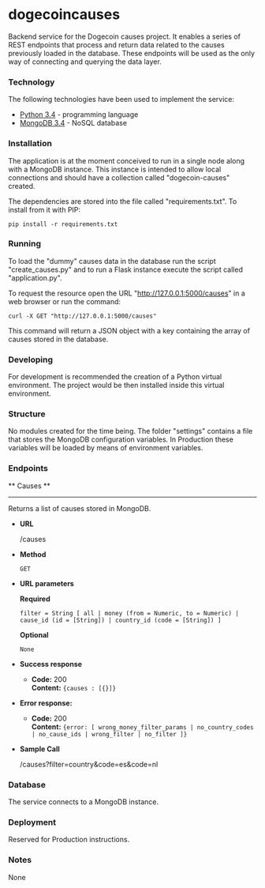 # dogecoincauses

Backend service for the Dogecoin causes project. It enables a series of REST endpoints that process and return data related to the causes previously loaded in the database. These endpoints will be used as the only way of connecting and querying the data layer.

### Technology

The following technologies have been used to implement the service:

* [Python 3.4](https://www.python.org/) - programming language
* [MongoDB 3.4](https://www.mongodb.com/) - NoSQL database

### Installation

The application is at the moment conceived to run in a single node along with a MongoDB instance. This instance is intended to allow local connections and should have a collection called "dogecoin-causes" created.

The dependencies are stored into the file called "requirements.txt". To install from it with PIP:

```
pip install -r requirements.txt
```

### Running

To load the "dummy" causes data in the database run the script "create_causes.py" and to run a Flask instance execute the script called "application.py".

To request the resource open the URL "http://127.0.0.1:5000/causes" in a web browser or run the command:

```
curl -X GET "http://127.0.0.1:5000/causes"
```

This command will return a JSON object with a key containing the array of causes stored in the database.

### Developing

For development is recommended the creation of a Python virtual environment. The project would be then installed inside this virtual environment.

### Structure

No modules created for the time being. The folder "settings" contains a file that stores the MongoDB configuration variables. In Production these variables will be loaded by means of environment variables.

### Endpoints

** Causes **

----

Returns a list of causes stored in MongoDB.

* **URL**

  /causes

* **Method**
  
  `GET`

* **URL parameters**

  **Required**
 
  `filter = String [ all | money (from = Numeric, to = Numeric) | cause_id (id = [String]) | country_id (code = [String]) ]`

  **Optional**
 
  `None`

* **Success response**
  
  * **Code:** 200<br />
    **Content:** `{causes : [{}]}`
 
* **Error response:**

  * **Code:** 200<br />
    **Content:** `{error: [ wrong_money_filter_params | no_country_codes | no_cause_ids | wrong_filter | no_filter ]}`

* **Sample Call**

  /causes?filter=country&code=es&code=nl

### Database

The service connects to a MongoDB instance.

### Deployment

Reserved for Production instructions.

### Notes

None
